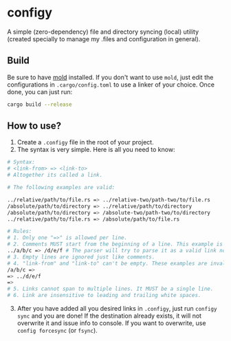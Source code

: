 # configy

A simple (zero-dependency) file and directory syncing (local) utility (created specially to manage my .files and configuration in general).

## Build

Be sure to have [mold](https://github.com/rui314/mold) installed. If you don't want to use `mold`, just edit the configurations in `.cargo/config.toml` to use a linker of your choice. Once done, you can just run:

```bash
cargo build --release
```

## How to use?

1. Create a `.configy` file in the root of your project.
2. The syntax is very simple. Here is all you need to know:

```sh
# Syntax:
# <link-from> => <link-to>
# Altogether its called a link.

# The following examples are valid:

../relative/path/to/file.rs => ../relative-two/path-two/to/file.rs
/absolute/path/to/directory => ../relative/path/to/directory
/absolute/path/to/directory => /absolute-two/path-two/to/directory
../relative/path/to/file.rs => /absolute/path/to/file.rs

# Rules:
# 1. Only one "=>" is allowed per line.
# 2. Comments MUST start from the beginning of a line. This example is invalid:
../a/b/c => /d/e/f # The parser will try to parse it as a valid link not a comment.
# 3. Empty lines are ignored just like comments.
# 4. "link-from" and "link-to" can't be empty. These examples are invalid:
/a/b/c =>
=> ../d/e/f
=>
# 5. Links cannot span to multiple lines. It MUST be a single line.
# 6. Link are insensitive to leading and trailing white spaces.
```

3. After you have added all you desired links in `.configy`, just run `configy sync` and you are done! If the destination already exists, it will not overwrite it and issue info to console. If you want to overwrite, use `config forcesync` (or `fsync`).
